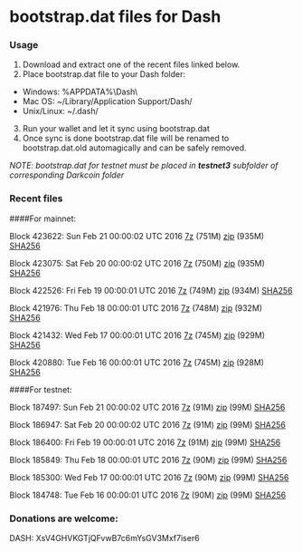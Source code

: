 # bootstrap.dat files for Dash

### Usage

1. Download and extract one of the recent files linked below.
2. Place bootstrap.dat file to your Dash folder:
 - Windows: %APPDATA%\Dash\
 - Mac OS: ~/Library/Application Support/Dash/
 - Unix/Linux: ~/.dash/
3. Run your wallet and let it sync using bootstrap.dat
4. Once sync is done bootstrap.dat file will be renamed to bootstrap.dat.old automagically and can be safely removed.

_NOTE: bootstrap.dat for testnet must be placed in **testnet3** subfolder of corresponding Darkcoin folder_

### Recent files

####For mainnet:

Block 423622: Sun Feb 21 00:00:02 UTC 2016 [7z](https://transfer.sh/13zr1H/bootstrap.dat.20160221.7z) (751M) [zip](https://transfer.sh/Ssw6j/bootstrap.dat.20160221.zip) (935M) [SHA256](https://transfer.sh/cGIbf/sha256.txt)

Block 423075: Sat Feb 20 00:00:02 UTC 2016 [7z](https://transfer.sh/1q7PR/bootstrap.dat.20160220.7z) (750M) [zip](https://transfer.sh/GHuQs/bootstrap.dat.20160220.zip) (935M) [SHA256](https://transfer.sh/WgXdG/sha256.txt)

Block 422526: Fri Feb 19 00:00:01 UTC 2016 [7z](https://transfer.sh/9svl7/bootstrap.dat.20160219.7z) (749M) [zip](https://transfer.sh/lWa8J/bootstrap.dat.20160219.zip) (934M) [SHA256](https://transfer.sh/5b2CG/sha256.txt)

Block 421976: Thu Feb 18 00:00:01 UTC 2016 [7z](https://transfer.sh/vxVvv/bootstrap.dat.20160218.7z) (748M) [zip](https://transfer.sh/SNGT9/bootstrap.dat.20160218.zip) (932M) [SHA256](https://transfer.sh/8jbMz/sha256.txt)

Block 421432: Wed Feb 17 00:00:01 UTC 2016 [7z](https://transfer.sh/PJHee/bootstrap.dat.20160217.7z) (745M) [zip](https://transfer.sh/dCbNs/bootstrap.dat.20160217.zip) (929M) [SHA256](https://transfer.sh/jiRBk/sha256.txt)

Block 420880: Tue Feb 16 00:00:01 UTC 2016 [7z](https://transfer.sh/m6Qha/bootstrap.dat.20160216.7z) (745M) [zip](https://transfer.sh/e78IT/bootstrap.dat.20160216.zip) (928M) [SHA256](https://transfer.sh/wOwmL/sha256.txt)

####For testnet:

Block 187497: Sun Feb 21 00:00:02 UTC 2016 [7z](https://transfer.sh/8taNk/bootstrap.dat.20160221.7z) (91M) [zip](https://transfer.sh/eqpQv/bootstrap.dat.20160221.zip) (99M) [SHA256](https://transfer.sh/R2r8K/sha256.txt)

Block 186947: Sat Feb 20 00:00:02 UTC 2016 [7z](https://transfer.sh/4G94n/bootstrap.dat.20160220.7z) (91M) [zip](https://transfer.sh/LAjlF/bootstrap.dat.20160220.zip) (99M) [SHA256](https://transfer.sh/8u02z/sha256.txt)

Block 186400: Fri Feb 19 00:00:01 UTC 2016 [7z](https://transfer.sh/Vmp4e/bootstrap.dat.20160219.7z) (91M) [zip](https://transfer.sh/LEQpu/bootstrap.dat.20160219.zip) (99M) [SHA256](https://transfer.sh/yqve0/sha256.txt)

Block 185849: Thu Feb 18 00:00:01 UTC 2016 [7z](https://transfer.sh/lD6Gz/bootstrap.dat.20160218.7z) (90M) [zip](https://transfer.sh/zmpZD/bootstrap.dat.20160218.zip) (99M) [SHA256](https://transfer.sh/wEtOn/sha256.txt)

Block 185300: Wed Feb 17 00:00:01 UTC 2016 [7z](https://transfer.sh/16j8eW/bootstrap.dat.20160217.7z) (90M) [zip](https://transfer.sh/LH9aB/bootstrap.dat.20160217.zip) (99M) [SHA256](https://transfer.sh/AmwNR/sha256.txt)

Block 184748: Tue Feb 16 00:00:01 UTC 2016 [7z](https://transfer.sh/C3435/bootstrap.dat.20160216.7z) (90M) [zip](https://transfer.sh/s9xwl/bootstrap.dat.20160216.zip) (99M) [SHA256](https://transfer.sh/BvMna/sha256.txt)

### Donations are welcome:

DASH: XsV4GHVKGTjQFvwB7c6mYsGV3Mxf7iser6

